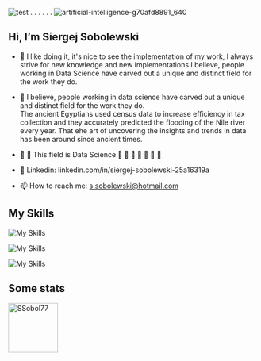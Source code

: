 ![test](https://github.githubassets.com/images/icons/emoji/octocat.png)  . . . . . .
   ![artificial-intelligence-g70afd8891_640](https://user-images.githubusercontent.com/108773983/200955851-6396a7bd-265b-48e6-89b7-ce93b0164b4c.jpg)


## Hi, I’m Siergej Sobolewski



-  👋  I like doing it, it's nice to see the implementation of 
       my work,  I always  strive  for new  knowledge  and new 
       implementations.I believe, people working in Data Science
       have carved out a unique and distinct field for the work
       they do.

      

- 👀  I believe, people working in data science have carved 
      out a unique and distinct field  for the work  they do.  
      The ancient  Egyptians used  census  data to  increase 
      efficiency  in  tax  collection and  they  accurately 
      predicted the flooding of the  Nile river  every year. 
      That еhe art of uncovering the insights and trends in 
      data has been around since ancient times. 

- 🌱 🌱 This field is Data Science 🌱 🌱 🌱 🌱 🌱 🌱 🌱  


- 💞️  Linkedin: linkedin.com/in/siergej-sobolewski-25a16319a
- 📫  How to reach me: s.sobolewski@hotmail.com


## My Skills

![My Skills](https://skillicons.dev/icons?i=linux,andr)

![My Skills](https://skillicons.dev/icons?i=java,python,c,cpp)

![My Skills](https://skillicons.dev/icons?i=spring,django,flask,selenium,bootstrap,sqlite,mysql,postgres)


## Some stats

<span>
<img  height="100px" src="https://github-readme-stats.vercel.app/api/top-langs?username=SSobol77&show_icons=true&locale=en&layout=compact&theme=transparent" alt="SSobol77"/> 
</span>




<!---
SSobol77/SSobol77 is a ✨ special ✨ repository because its `README.md` (this file) appears on your GitHub profile.
You can click the Preview link to take a look at your changes.
--->
